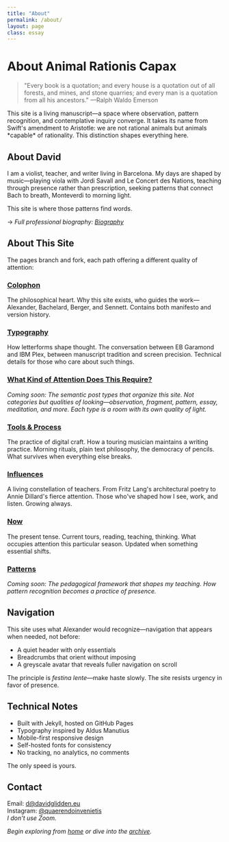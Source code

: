 ```yaml
---
title: "About"
permalink: /about/
layout: page
class: essay
---
```


# About Animal Rationis Capax

<blockquote class="poetic">
"Every book is a quotation; and every house is a quotation out of all forests, and mines, and stone quarries; and every man is a quotation from all his ancestors."
—<span class="small-caps">Ralph Waldo Emerson</span>
</blockquote>

<p class="drop-cap">This site is a living manuscript—a space where observation, pattern recognition, and contemplative inquiry converge. It takes its name from Swift's amendment to Aristotle: we are not rational animals but animals *capable* of rationality. This distinction shapes everything here.</p>

## About David

I am a violist, teacher, and writer living in Barcelona. My days are shaped by music—playing viola with <span class="small-caps">Jordi Savall</span> and <span class="small-caps">Le Concert des Nations</span>, teaching through presence rather than prescription, seeking patterns that connect Bach to breath, Monteverdi to morning light.

This site is where those patterns find words.

→ *Full professional biography: [Biography](/bio/)*

<div class="ornament personal"></div>

## About This Site

The pages branch and fork, each path offering a different quality of attention:

### [Colophon](/colophon/)
The philosophical heart. Why this site exists, who guides the work—<span class="small-caps">Alexander</span>, <span class="small-caps">Bachelard</span>, <span class="small-caps">Berger</span>, and <span class="small-caps">Sennett</span>. Contains both manifesto and version history.

### [Typography](/typography/)
How letterforms shape thought. The conversation between <span class="small-caps">EB Garamond</span> and <span class="small-caps">IBM Plex</span>, between manuscript tradition and screen precision. Technical details for those who care about such things.

### [What Kind of Attention Does This Require?](/attention/)
*Coming soon: The semantic post types that organize this site. Not categories but qualities of looking—observation, fragment, pattern, essay, meditation, and more. Each type is a room with its own quality of light.*

### [Tools & Process](/tools/)
The practice of digital craft. How a touring musician maintains a writing practice. Morning rituals, plain text philosophy, the democracy of pencils. What survives when everything else breaks.

### [Influences](/influences/)
A living constellation of teachers. From Fritz Lang's architectural poetry to Annie Dillard's fierce attention. Those who've shaped how I see, work, and listen. Growing always.

### [Now](/now/)
The present tense. Current tours, reading, teaching, thinking. What occupies attention this particular season. Updated when something essential shifts.

### [Patterns](/patterns/)
*Coming soon: The pedagogical framework that shapes my teaching. How pattern recognition becomes a practice of presence.*

<div class="ornament section"></div>

## Navigation

This site uses what Alexander would recognize—navigation that appears when needed, not before:

- A quiet header with only essentials
- Breadcrumbs that orient without imposing  
- A greyscale avatar that reveals fuller navigation on scroll

The principle is *festina lente*—make haste slowly. The site resists urgency in favor of presence.

## Technical Notes

- Built with Jekyll, hosted on GitHub Pages
- Typography inspired by Aldus Manutius  
- Mobile-first responsive design
- Self-hosted fonts for consistency
- No tracking, no analytics, no comments

The only speed is yours.

## Contact

Email: [d@davidglidden.eu](mailto:d@davidglidden.eu)  
Instagram: [@quaerendoinvenietis](https://instagram.com/quaerendoinvenietis)  
*I don't use Zoom.*

<div class="ornament philosophical"></div>

*Begin exploring from [home](/) or dive into the [archive](/archive/).*